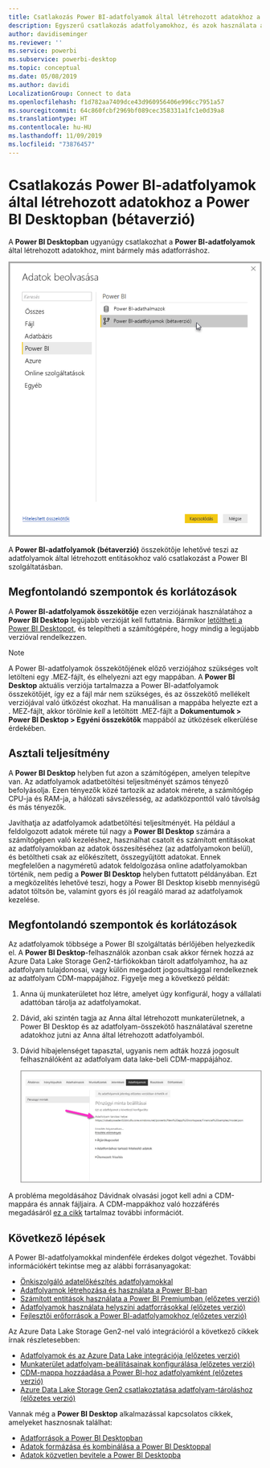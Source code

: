 ```yaml
---
title: Csatlakozás Power BI-adatfolyamok által létrehozott adatokhoz a Power BI Desktopban (bétaverzió)
description: Egyszerű csatlakozás adatfolyamokhoz, és azok használata a Power BI Desktopban
author: davidiseminger
ms.reviewer: ''
ms.service: powerbi
ms.subservice: powerbi-desktop
ms.topic: conceptual
ms.date: 05/08/2019
ms.author: davidi
LocalizationGroup: Connect to data
ms.openlocfilehash: f1d782aa7409dce43d960956406e996cc7951a57
ms.sourcegitcommit: 64c860fcbf2969bf089cec358331a1fc1e0d39a8
ms.translationtype: HT
ms.contentlocale: hu-HU
ms.lasthandoff: 11/09/2019
ms.locfileid: "73876457"
---
```

# <a name="connect-to-data-created-by-power-bi-dataflows-in-power-bi-desktop-beta"></a>Csatlakozás Power BI-adatfolyamok által létrehozott adatokhoz a Power BI Desktopban (bétaverzió)
A **Power BI Desktopban** ugyanúgy csatlakozhat a **Power BI-adatfolyamok** által létrehozott adatokhoz, mint bármely más adatforráshoz.

![Csatlakozás adatfolyamokhoz](media/desktop-connect-dataflows/connect-dataflows_01.png)

A **Power BI-adatfolyamok (bétaverzió)** összekötője lehetővé teszi az adatfolyamok által létrehozott entitásokhoz való csatlakozást a Power BI szolgáltatásban. 

## <a name="considerations-and-limitations"></a>Megfontolandó szempontok és korlátozások

A **Power BI-adatfolyamok összekötője** ezen verziójának használatához a **Power BI Desktop** legújabb verzióját kell futtatnia. Bármikor [letöltheti a Power BI Desktopot](desktop-get-the-desktop.md), és telepítheti a számítógépére, hogy mindig a legújabb verzióval rendelkezzen.  

> [!NOTE]
> A Power BI-adatfolyamok összekötőjének előző verziójához szükséges volt letölteni egy .MEZ-fájlt, és elhelyezni azt egy mappában. A **Power BI Desktop** aktuális verziója tartalmazza a Power BI-adatfolyamok összekötőjét, így ez a fájl már nem szükséges, és az összekötő mellékelt verziójával való ütközést okozhat. Ha manuálisan a mappába helyezte ezt a . MEZ-fájlt, akkor törölnie *kell* a letöltött .MEZ-fájlt a **Dokumentumok > Power BI Desktop > Egyéni összekötők** mappából az ütközések elkerülése érdekében. 

## <a name="desktop-performance"></a>Asztali teljesítmény
A **Power BI Desktop** helyben fut azon a számítógépen, amelyen telepítve van. Az adatfolyamok adatbetöltési teljesítményét számos tényező befolyásolja. Ezen tényezők közé tartozik az adatok mérete, a számítógép CPU-ja és RAM-ja, a hálózati sávszélesség, az adatközponttól való távolság és más tényezők.

Javíthatja az adatfolyamok adatbetöltési teljesítményét. Ha például a feldolgozott adatok mérete túl nagy a **Power BI Desktop** számára a számítógépen való kezeléshez, használhat csatolt és számított entitásokat az adatfolyamokban az adatok összesítéséhez (az adatfolyamokon belül), és betöltheti csak az előkészített, összegyűjtött adatokat. Ennek megfelelően a nagyméretű adatok feldolgozása online adatfolyamokban történik, nem pedig a **Power BI Desktop** helyben futtatott példányában. Ezt a megközelítés lehetővé teszi, hogy a Power BI Desktop kisebb mennyiségű adatot töltsön be, valamint gyors és jól reagáló marad az adatfolyamok kezelése.

## <a name="considerations-and-limitations"></a>Megfontolandó szempontok és korlátozások

Az adatfolyamok többsége a Power BI szolgáltatás bérlőjében helyezkedik el. A **Power BI Desktop**-felhasználók azonban csak akkor férnek hozzá az Azure Data Lake Storage Gen2-tárfiókokban tárolt adatfolyamhoz, ha az adatfolyam tulajdonosai, vagy külön megadott jogosultsággal rendelkeznek az adatfolyam CDM-mappájához. Figyelje meg a következő példát:

1.  Anna új munkaterületet hoz létre, amelyet úgy konfigurál, hogy a vállalati adattóban tárolja az adatfolyamokat.
2.  Dávid, aki szintén tagja az Anna által létrehozott munkaterületnek, a Power BI Desktop és az adatfolyam-összekötő használatával szeretne adatokhoz jutni az Anna által létrehozott adatfolyamból.
3.  Dávid hibajelenséget tapasztal, ugyanis nem adták hozzá jogosult felhasználóként az adatfolyam data lake-beli CDM-mappájához.

    ![Hiba adatfolyam használatára tett kísérlet esetén](media/service-dataflows-configure-workspace-storage-settings/dataflow-storage-settings_08.jpg)

A probléma megoldásához Dávidnak olvasási jogot kell adni a CDM-mappára és annak fájljaira. A CDM-mappákhoz való hozzáférés megadásáról [ez a cikk](https://go.microsoft.com/fwlink/?linkid=2029121) tartalmaz további információt.




## <a name="next-steps"></a>Következő lépések
A Power BI-adatfolyamokkal mindenféle érdekes dolgot végezhet. További információkért tekintse meg az alábbi forrásanyagokat:

* [Önkiszolgáló adatelőkészítés adatfolyamokkal](service-dataflows-overview.md)
* [Adatfolyamok létrehozása és használata a Power BI-ban](service-dataflows-create-use.md)
* [Számított entitások használata a Power BI Premiumban (előzetes verzió)](service-dataflows-computed-entities-premium.md)
* [Adatfolyamok használata helyszíni adatforrásokkal (előzetes verzió)](service-dataflows-on-premises-gateways.md)
* [Fejlesztői erőforrások a Power BI-adatfolyamokhoz (előzetes verzió)](service-dataflows-developer-resources.md)

Az Azure Data Lake Storage Gen2-nel való integrációról a következő cikkek írnak részletesebben:

* [Adatfolyamok és az Azure Data Lake integrációja (előzetes verzió)](service-dataflows-azure-data-lake-integration.md)
* [Munkaterület adatfolyam-beállításainak konfigurálása (előzetes verzió)](service-dataflows-configure-workspace-storage-settings.md)
* [CDM-mappa hozzáadása a Power BI-hoz adatfolyamként (előzetes verzió)](service-dataflows-add-cdm-folder.md)
* [Azure Data Lake Storage Gen2 csatlakoztatása adatfolyam-tároláshoz (előzetes verzió)](service-dataflows-connect-azure-data-lake-storage-gen2.md)

Vannak még a **Power BI Desktop** alkalmazással kapcsolatos cikkek, amelyeket hasznosnak találhat:

* [Adatforrások a Power BI Desktopban](desktop-data-sources.md)
* [Adatok formázása és kombinálása a Power BI Desktoppal](desktop-shape-and-combine-data.md)
* [Adatok közvetlen bevitele a Power BI Desktopba](desktop-enter-data-directly-into-desktop.md)   


